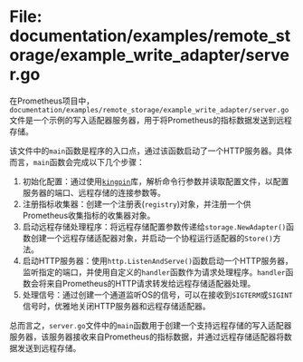 # File: documentation/examples/remote_storage/example_write_adapter/server.go

在Prometheus项目中，`documentation/examples/remote_storage/example_write_adapter/server.go`文件是一个示例的写入适配器服务器，用于将Prometheus的指标数据发送到远程存储。

该文件中的`main`函数是程序的入口点，通过该函数启动了一个HTTP服务器。具体而言，`main`函数会完成以下几个步骤：

1. 初始化配置：通过使用[`kingpin`](https://github.com/alecthomas/kingpin)库，解析命令行参数并读取配置文件，以配置服务器的端口、远程存储的连接参数等。
2. 注册指标收集器：创建一个注册表(`registry`)对象，并注册一个供Prometheus收集指标的收集器对象。
3. 启动远程存储处理程序：将远程存储配置参数传递给`storage.NewAdapter()`函数创建一个远程存储适配器对象，并启动一个协程运行适配器的`Store()`方法。
4. 启动HTTP服务器：使用`http.ListenAndServe()`函数启动一个HTTP服务器，监听指定的端口，并使用自定义的`handler`函数作为请求处理程序。`handler`函数会将来自Prometheus的HTTP请求转发给远程存储适配器处理。
5. 处理信号：通过创建一个通道监听OS的信号，可以在接收到`SIGTERM`或`SIGINT`信号时，优雅地关闭HTTP服务器和远程存储适配器。

总而言之，`server.go`文件中的`main`函数用于创建一个支持远程存储的写入适配器服务器，该服务器接收来自Prometheus的指标数据，并通过远程存储适配器将数据发送到远程存储。

